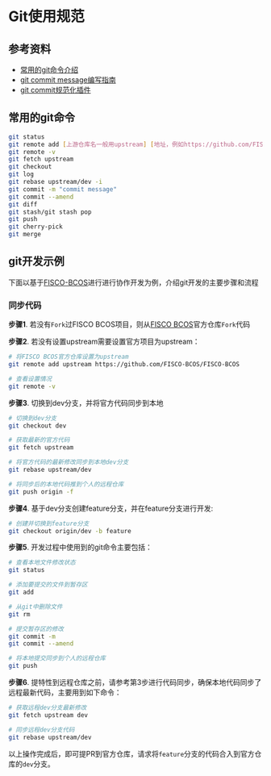 # Git使用规范

## 参考资料

- [常用的git命令介绍](https://www.ruanyifeng.com/blog/2015/12/git-cheat-sheet.html)
- [git commit message编写指南](https://www.ruanyifeng.com/blog/2016/01/commit_message_change_log.html)
- [git commit规范化插件](https://github.com/commitizen/cz-cli)

## 常用的git命令

```bash
git status
git remote add [上游仓库名一般用upstream] [地址，例如https://github.com/FISCO-BCOS/FISCO-BCOS.git]
git remote -v
git fetch upstream
git checkout
git log
git rebase upstream/dev -i
git commit -m "commit message"
git commit --amend
git diff
git stash/git stash pop
git push
git cherry-pick
git merge
```

## git开发示例

下面以基于[FISCO-BCOS](https://github.com/FISCO-BCOS/FISCO-BCOS)进行进行协作开发为例，介绍git开发的主要步骤和流程

### 同步代码

**步骤1**. 若没有`Fork`过FISCO BCOS项目，则从[FISCO BCOS](https://github.com/FISCO-BCOS/FISCO-BCOS)官方仓库`Fork`代码

**步骤2**. 若没有设置upstream需要设置官方项目为upstream：

```bash
# 将FISCO BCOS官方仓库设置为upstream
git remote add upstream https://github.com/FISCO-BCOS/FISCO-BCOS

# 查看设置情况
git remote -v
```

**步骤3**. 切换到dev分支，并将官方代码同步到本地

```bash
# 切换到dev分支
git checkout dev

# 获取最新的官方代码
git fetch upstream

# 将官方代码的最新修改同步到本地dev分支
git rebase upstream/dev

# 将同步后的本地代码推到个人的远程仓库
git push origin -f
```
  
**步骤4**. 基于dev分支创建feature分支，并在feature分支进行开发:

```bash
# 创建并切换到feature分支
git checkout origin/dev -b feature
```

**步骤5**. 开发过程中使用到的git命令主要包括：

```bash
# 查看本地文件修改状态
git status

# 添加要提交的文件到暂存区
git add 

# 从git中删除文件
git rm 

# 提交暂存区的修改
git commit -m 
git commit --amend

# 将本地提交同步到个人的远程仓库
git push 
```

**步骤6**. 提特性到远程仓库之前，请参考第3步进行代码同步，确保本地代码同步了远程最新代码，主要用到如下命令：

```bash
# 获取远程dev分支最新修改
git fetch upstream dev

# 同步远程dev分支代码
git rebase upstream/dev
```

以上操作完成后，即可提PR到官方仓库，请求将`feature`分支的代码合入到官方仓库的`dev`分支。